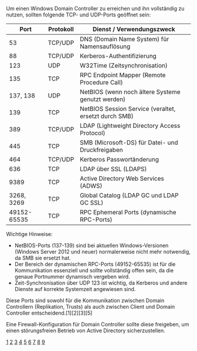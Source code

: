 Um einen Windows Domain Controller zu erreichen und ihn vollständig zu nutzen, sollten folgende TCP- und UDP-Ports geöffnet sein:

| Port        | Protokoll   | Dienst / Verwendungszweck                              |
|-------------|-------------|-------------------------------------------------------|
| 53          | TCP/UDP     | DNS (Domain Name System) für Namensauflösung          |
| 88          | TCP/UDP     | Kerberos-Authentifizierung                             |
| 123         | UDP         | W32Time (Zeitsynchronisation)                          |
| 135         | TCP         | RPC Endpoint Mapper (Remote Procedure Call)           |
| 137, 138    | UDP         | NetBIOS (wenn noch ältere Systeme genutzt werden)     |
| 139         | TCP         | NetBIOS Session Service (veraltet, ersetzt durch SMB) |
| 389         | TCP/UDP     | LDAP (Lightweight Directory Access Protocol)          |
| 445         | TCP         | SMB (Microsoft-DS) für Datei- und Druckfreigaben      |
| 464         | TCP/UDP     | Kerberos Passwortänderung                              |
| 636         | TCP         | LDAP über SSL (LDAPS)                                  |
| 9389        | TCP         | Active Directory Web Services (ADWS)                   |
| 3268, 3269  | TCP         | Global Catalog (LDAP GC und LDAP GC SSL)               |
| 49152-65535 | TCP         | RPC Ephemeral Ports (dynamische RPC-Ports)             |

Wichtige Hinweise:
- NetBIOS-Ports (137-139) sind bei aktuellen Windows-Versionen (Windows Server 2012 und neuer) normalerweise nicht mehr notwendig, da SMB sie ersetzt hat.
- Der Bereich der dynamischen RPC-Ports (49152-65535) ist für die Kommunikation essenziell und sollte vollständig offen sein, da die genaue Portnummer dynamisch vergeben wird.
- Zeit-Synchronisation über UDP 123 ist wichtig, da Kerberos und andere Dienste auf korrekte Systemzeit angewiesen sind.

Diese Ports sind sowohl für die Kommunikation zwischen Domain Controllern (Replikation, Trusts) als auch zwischen Client und Domain Controller entscheidend.[1][2][3][5]

Eine Firewall-Konfiguration für Domain Controller sollte diese freigeben, um einen störungsfreien Betrieb von Active Directory sicherzustellen.

[1](https://lazyadmin.nl/it/domain-controller-ports/)
[2](https://activedirectorypro.com/active-directory-ports-used-client-to-server/)
[3](https://learn.microsoft.com/en-us/answers/questions/901610/tcp-and-ud-ports-required-for-communication-betwee)
[4](https://firewall.dsinternals.com/ADDS/)
[5](https://learn.microsoft.com/de-de/troubleshoot/windows-server/active-directory/config-firewall-for-ad-domains-and-trusts)
[6](http://www.hasslinger.com/microsoft/sites/server/dotnet/grund/active_directory_ports.html)
[7](https://www.der-windows-papst.de/2023/03/05/ports-active-directory-und-active-directory-domaenendienste/)
[8](https://support.tools/required-domain-controller-ports/)
[9](https://www.encryptionconsulting.com/ports-required-for-active-directory-and-pki/)
